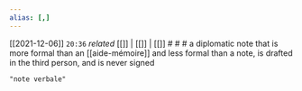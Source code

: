 ```yaml
---
alias: [,]
---
```


[[2021-12-06]]  `20:36` _related_ [[]] | [[]] | [[]] # # #
a diplomatic note that is more formal than an [[aide-mémoire]] and less formal than a note, is drafted in the third person, and is never signed
```query
"note verbale"
```